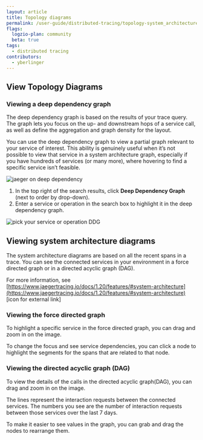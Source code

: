 ```yaml
---
layout: article
title: Topology diagrams
permalink: /user-guide/distributed-tracing/topology-system_architecture
flags:
  logzio-plan: community
  beta: true
tags:
  - distributed tracing
contributors:
  - yberlinger
---
```


## View Topology Diagrams

### Viewing a deep dependency graph
The deep dependency graph is based on the results of your trace query. The graph lets you focus on the up- and downstream hops of a service call, as well as define the aggregation and graph density for the  layout.

You can use the deep dependency graph to view a partial graph relevant to your service of interest. 
This ability is genuinely useful when it’s not possible to view that service in a system architecture graph, especially if you have hundreds of services (or many more), where hovering to find a specific service isn’t feasible.

![jaeger on deep dependency](https://www.jaegertracing.io/docs/1.20/features/#deep-dependency-graph)

1. In the top right of the search results, click **Deep Dependency Graph** (next to order by drop-down).
2. Enter a service or operation in the search box to highlight it in the deep dependency graph.

![pick your service or operation]()  DDG
 
## Viewing system architecture diagrams
The system architecture diagrams are based on all the recent spans in a trace. You can see the connected services in your environment in a force directed graph or in a directed acyclic graph (DAG). 

For more information, see [https://www.jaegertracing.io/docs/1.20/features/#system-architecture](https://www.jaegertracing.io/docs/1.20/features/#system-architecture) [icon for external link]

### Viewing the force directed graph
To highlight a specific service in the force directed graph, you can drag and zoom in on the image. 

To change the focus and see service dependencies, you can click a node to highlight the segments for the spans that are related to that node.

### Viewing the directed acyclic graph (DAG)
To view the details of the calls in the directed acyclic graph(DAG), you can drag and zoom in on the image. 

The lines represent the interaction requests between the connected services. The numbers you see are the number of interaction requests between those services over the last 7 days.

To make it easier to see values in the graph, you can grab and drag the nodes to rearrange them.